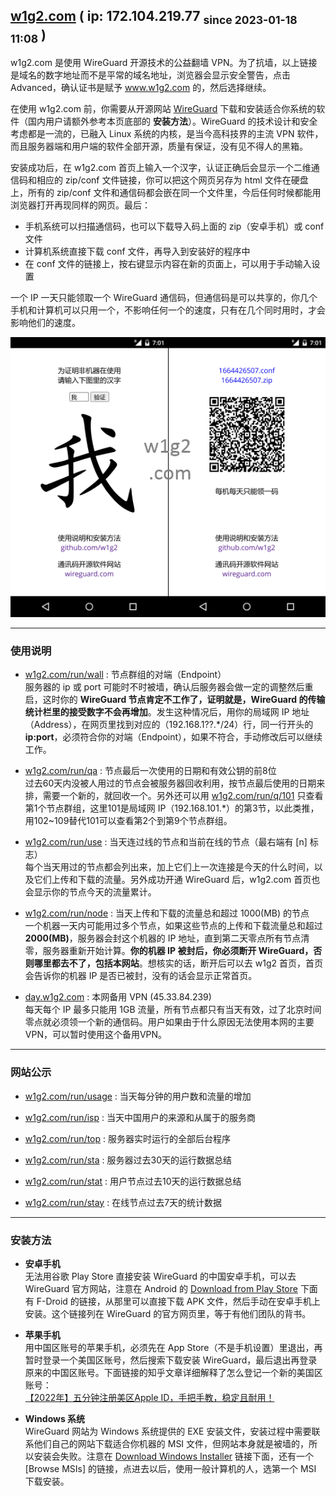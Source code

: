 <!---
- 👋 Hi, I’m @w1g2
- 👀 I’m interested in ...
- 🌱 I’m currently learning ...
- 💞️ I’m looking to collaborate on ...
- 📫 How to reach me ...


w1g2/w1g2 is a ✨ special ✨ repository because its `README.md` (this file) appears on your GitHub profile.
You can click the Preview link to take a look at your changes.
--->


[w1g2.com]: https://172.104.219.77 "w1g2.com"
[w1g2.com/run/wall]: https://172.104.219.77/run/wall "w1g2.com/run/wall"
[w1g2.com/run/qa]: https://172.104.219.77/run/qa "w1g2.com/run/qa"
[w1g2.com/run/q/101]: https://172.104.219.77/run/q/101 "w1g2.com/run/q/101"
[w1g2.com/run/use]: https://172.104.219.77/run/use "w1g2.com/run/use"
[w1g2.com/run/node]: https://172.104.219.77/run/node "w1g2.com/run/node"
[w1g2.com/run/usage]: https://172.104.219.77/run/usage "w1g2.com/run/usage"
[w1g2.com/run/isp]: https://172.104.219.77/run/isp "w1g2.com/run/isp"
[w1g2.com/run/top]: https://172.104.219.77/run/top "w1g2.com/run/top"
[w1g2.com/run/sta]: https://172.104.219.77/run/sta "w1g2.com/run/sta"
[w1g2.com/run/stat]: https://172.104.219.77/run/stat "w1g2.com/run/stat"
[w1g2.com/run/stay]: https://172.104.219.77/run/stay "w1g2.com/run/stay"
[day.w1g2.com]: https://day.w1g2.com "day.w1g2.com"
[wireguard]: https://wireguard.com/install "wireguard.com/install"

## [w1g2.com][] ( ip: 172.104.219.77 <sub>since 2023-01-18 11:08</sub> )
w1g2.com 是使用 WireGuard 开源技术的公益翻墙 VPN。为了抗墙，以上链接是域名的数字地址而不是平常的域名地址，浏览器会显示安全警告，点击 Advanced，确认证书是赋予 www.w1g2.com 的，然后选择继续。

在使用 w1g2.com 前，你需要从开源网站 [WireGuard][] 下载和安装适合你系统的软件（国内用户请额外参考本页底部的 __安装方法__）。WireGuard 的技术设计和安全考虑都是一流的，已融入 Linux 系统的内核，是当今高科技界的主流 VPN 软件，而且服务器端和用户端的软件全部开源，质量有保证，没有见不得人的黑箱。

安装成功后，在 w1g2.com 首页上输入一个汉字，认证正确后会显示一个二维通信码和相应的 zip/conf 文件链接，你可以把这个网页另存为 html 文件在硬盘上，所有的 zip/conf 文件和通信码都会嵌在同一个文件里，今后任何时候都能用浏览器打开再现同样的网页。最后：
* 手机系统可以扫描通信码，也可以下载导入码上面的 zip（安卓手机）或 conf 文件
* 计算机系统直接下载 conf 文件，再导入到安装好的程序中
* 在 conf 文件的链接上，按右键显示内容在新的页面上，可以用于手动输入设置

一个 IP 一天只能领取一个 WireGuard 通信码，但通信码是可以共享的，你几个手机和计算机可以只用一个，不影响任何一个的速度，只有在几个同时用时，才会影响他们的速度。

![w1g2](w1g2.png "w1g2.png")


---
### 使用说明
* [w1g2.com/run/wall][] : 节点群组的对端（Endpoint） <br/>
服务器的 ip 或 port 可能时不时被墙，确认后服务器会做一定的调整然后重启，这时你的 __WireGuard 节点肯定不工作了，证明就是，WireGuard 的传输统计栏里的接受数字不会再增加__。发生这种情况后，用你的局域网 IP 地址（Address），在网页里找到对应的（192.168.1??.*/24）行，同一行开头的 __ip:port__，必须符合你的对端（Endpoint），如果不符合，手动修改后可以继续工作。

* [w1g2.com/run/qa][] : 节点最后一次使用的日期和有效公钥的前8位 <br/>
过去60天内没被人用过的节点会被服务器回收利用，按节点最后使用的日期来排，需要一个新的，就回收一个。另外还可以用 [w1g2.com/run/q/101][] 只查看第1个节点群组，这里101是局域网 IP（192.168.101.*）的第3节，以此类推，用102~109替代101可以查看第2个到第9个节点群组。

* [w1g2.com/run/use][] : 当天连过线的节点和当前在线的节点（最右端有 [n] 标志） <br/>
每个当天用过的节点都会列出来，加上它们上一次连接是今天的什么时间，以及它们上传和下载的流量。另外成功开通 WireGuard 后，w1g2.com 首页也会显示你的节点今天的流量累计。

* [w1g2.com/run/node][] : 当天上传和下载的流量总和超过 1000(MB) 的节点 <br/>
一个机器一天内可能用过多个节点，如果这些节点的上传和下载流量总和超过 __2000(MB)__，服务器会封这个机器的 IP 地址，直到第二天零点所有节点清零，服务器重新开始计算。__你的机器 IP 被封后，你必须断开 WireGuard，否则哪里都去不了，包括本网站__。想核实的话，断开后可以去 w1g2 首页，首页会告诉你的机器 IP 是否已被封，没有的话会显示正常首页。

* [day.w1g2.com][] : 本网备用 VPN (45.33.84.239) <br/>
每天每个 IP 最多只能用 1GB 流量，所有节点都只有当天有效，过了北京时间零点就必须领一个新的通信码。用户如果由于什么原因无法使用本网的主要VPN，可以暂时使用这个备用VPN。


---
### 网站公示
* [w1g2.com/run/usage][] : 当天每分钟的用户数和流量的增加

* [w1g2.com/run/isp][] : 当天中国用户的来源和从属于的服务商

* [w1g2.com/run/top][] : 服务器实时运行的全部后台程序

* [w1g2.com/run/sta][] : 服务器过去30天的运行数据总结

* [w1g2.com/run/stat][] : 用户节点过去10天的运行数据总结

* [w1g2.com/run/stay][] : 在线节点过去7天的统计数据


---
### 安装方法
* __安卓手机__ <br/>
无法用谷歌 Play Store 直接安装 WireGuard 的中国安卓手机，可以去 WireGuard 官方网站，注意在 Android 的 [Download from Play Store][wireguard] 下面有 F-Droid 的链接，从那里可以直接下载 APK 文件，然后手动在安卓手机上安装。这个链接列在 WireGuard 的官方网页里，等于有他们团队的背书。

* __苹果手机__ <br/>
用中国区账号的苹果手机，必须先在 App Store（不是手机设置）里退出，再暂时登录一个美国区账号，然后搜索下载安装 WireGuard，最后退出再登录原来的中国区账号。下面链接的知乎文章详细解释了怎么登记一个新的美国区账号： <br/>
[【2022年】五分钟注册美区Apple ID，手把手教，稳定且耐用！](https://zhuanlan.zhihu.com/p/367821925)

* __Windows 系统__ <br/>
WireGuard 网站为 Windows 系统提供的 EXE 安装文件，安装过程中需要联系他们自己的网站下载适合你机器的 MSI 文件，但网站本身就是被墙的，所以安装会失败。注意在 [Download Windows Installer][wireguard] 链接下面，还有一个 [Browse MSIs] 的链接，点进去以后，使用一般计算机的人，选第一个 MSI 下载安装。
